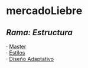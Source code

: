 # mercadoLiebre
## *Rama: Estructura*

· [Master](https://github.com/Ale-253/mercadoLiebre/tree/master)  
· [Estilos](https://github.com/Ale-253/mercadoLiebre/tree/estilos)  
· [Diseño Adaptativo](https://github.com/Ale-253/mercadoLiebre/tree/adaptativo)
